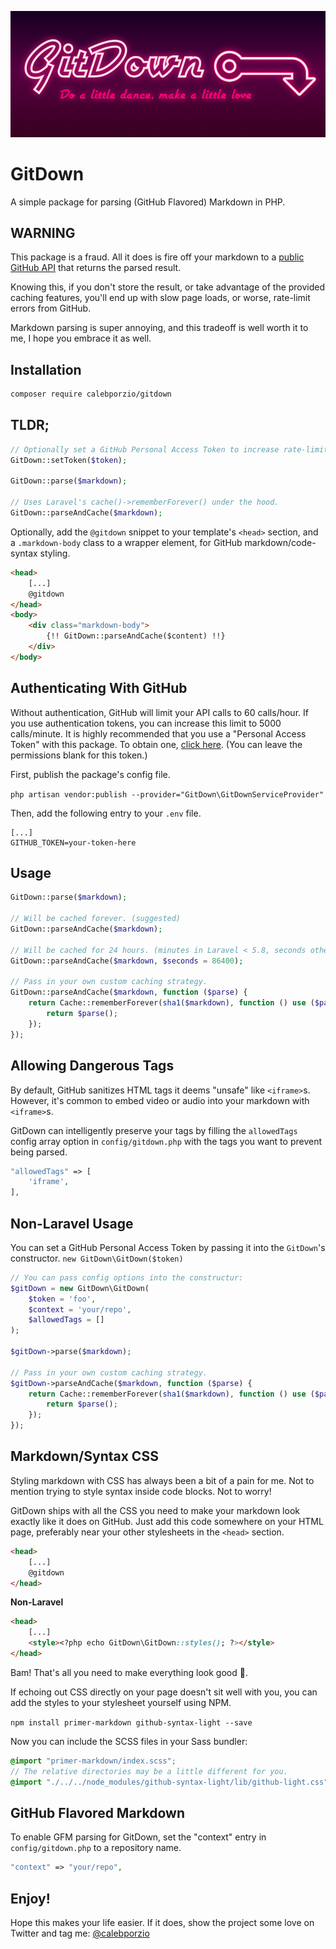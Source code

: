 ![GitDown - a simple package to parse markdown in PHP](banner.png)

# GitDown
A simple package for parsing (GitHub Flavored) Markdown in PHP.

## WARNING
This package is a fraud. All it does is fire off your markdown to a [public GitHub API](https://developer.github.com/v3/markdown/) that returns the parsed result.

Knowing this, if you don't store the result, or take advantage of the provided caching features, you'll end up with slow page loads, or worse, rate-limit errors from GitHub.

Markdown parsing is super annoying, and this tradeoff is well worth it to me, I hope you embrace it as well.

## Installation

```bash
composer require calebporzio/gitdown
```

## TLDR;

```php
// Optionally set a GitHub Personal Access Token to increase rate-limit.
GitDown::setToken($token);

GitDown::parse($markdown);

// Uses Laravel's cache()->rememberForever() under the hood.
GitDown::parseAndCache($markdown);
```

Optionally, add the `@gitdown` snippet to your template's `<head>` section, and a `.markdown-body` class to a wrapper element, for GitHub markdown/code-syntax styling.

```html
<head>
    [...]
    @gitdown
</head>
<body>
    <div class="markdown-body">
        {!! GitDown::parseAndCache($content) !!}
    </div>
</body>
```

## Authenticating With GitHub

Without authentication, GitHub will limit your API calls to 60 calls/hour. If you use authentication tokens, you can increase this limit to 5000 calls/minute. It is highly recommended that you use a "Personal Access Token" with this package. To obtain one, [click here](https://github.com/settings/tokens). (You can leave the permissions blank for this token.)

First, publish the package's config file.

`php artisan vendor:publish --provider="GitDown\GitDownServiceProvider"`

Then, add the following entry to your `.env` file.

```
[...]
GITHUB_TOKEN=your-token-here
```

## Usage
```php
GitDown::parse($markdown);

// Will be cached forever. (suggested)
GitDown::parseAndCache($markdown);

// Will be cached for 24 hours. (minutes in Laravel < 5.8, seconds otherwise)
GitDown::parseAndCache($markdown, $seconds = 86400);

// Pass in your own custom caching strategy.
GitDown::parseAndCache($markdown, function ($parse) {
    return Cache::rememberForever(sha1($markdown), function () use ($parse) {
        return $parse();
    });
});
```

## Allowing Dangerous Tags
By default, GitHub sanitizes HTML tags it deems "unsafe" like `<iframe>`s. However, it's common to embed video or audio into your markdown with `<iframe>`s.

GitDown can intelligently preserve your tags by filling the `allowedTags` config array option in `config/gitdown.php` with the tags you want to prevent being parsed.

```php
"allowedTags" => [
    'iframe',
],
```

## Non-Laravel Usage
You can set a GitHub Personal Access Token by passing it into the `GitDown`'s constructor.
`new GitDown\GitDown($token)`

```php
// You can pass config options into the constructur:
$gitDown = new GitDown\GitDown(
    $token = 'foo',
    $context = 'your/repo',
    $allowedTags = []
);

$gitDown->parse($markdown);

// Pass in your own custom caching strategy.
$gitDown->parseAndCache($markdown, function ($parse) {
    return Cache::rememberForever(sha1($markdown), function () use ($parse) {
        return $parse();
    });
});

```

## Markdown/Syntax CSS

Styling markdown with CSS has always been a bit of a pain for me. Not to mention trying to style syntax inside code blocks. Not to worry!

GitDown ships with all the CSS you need to make your markdown look exactly like it does on GitHub. Just add this code somewhere on your HTML page, preferably near your other stylesheets in the `<head>` section.

```html
<head>
    [...]
    @gitdown
</head>
```

**Non-Laravel**
```html
<head>
    [...]
    <style><?php echo GitDown\GitDown::styles(); ?></style>
</head>
```

Bam! That's all you need to make everything look good 🤙.

If echoing out CSS directly on your page doesn't sit well with you, you can add the styles to your stylesheet yourself using NPM.

`npm install primer-markdown github-syntax-light --save`

Now you can include the SCSS files in your Sass bundler:

```scss
@import "primer-markdown/index.scss";
// The relative directories may be a little different for you.
@import "./../../node_modules/github-syntax-light/lib/github-light.css";
```

## GitHub Flavored Markdown

To enable GFM parsing for GitDown, set the "context" entry in `config/gitdown.php` to a repository name.

```php
"context" => "your/repo",
```

## Enjoy!

Hope this makes your life easier. If it does, show the project some love on Twitter and tag me: [@calebporzio](https://twitter.com/calebporzio)
